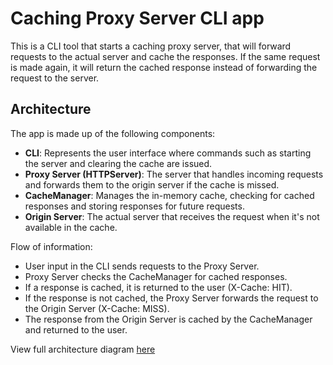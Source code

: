 # Caching Proxy Server CLI app
This is a CLI tool that starts a caching proxy server, that will forward requests to the actual server and cache the responses. If the same request is made again, it will return the cached response instead of forwarding the request to the server.

## Architecture
The app is made up of the following components:

- **CLI**: Represents the user interface where commands such as starting the server and clearing the cache are issued.
- **Proxy Server (HTTPServer)**: The server that handles incoming requests and forwards them to the origin server if the cache is missed.
- **CacheManager**: Manages the in-memory cache, checking for cached responses and storing responses for future requests.
- **Origin Server**: The actual server that receives the request when it's not available in the cache.

Flow of information:

- User input in the CLI sends requests to the Proxy Server.
- Proxy Server checks the CacheManager for cached responses.
- If a response is cached, it is returned to the user (X-Cache: HIT).
- If the response is not cached, the Proxy Server forwards the request to the Origin Server (X-Cache: MISS).
- The response from the Origin Server is cached by the CacheManager and returned to the user.

View full architecture diagram [here](https://app.eraser.io/workspace/BqxLDyT4Ua2c2rxuYazq?elements=TJfCVrKTpIU9w2tlnZ3gug)

